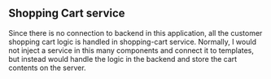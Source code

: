 ## Shopping Cart service

Since there is no connection to backend in this application, all the customer shopping cart logic is handled in shopping-cart service.
Normally, I would not inject a service in this many components and connect it to templates, 
but instead would handle the logic in the backend and store the cart contents on the server.
